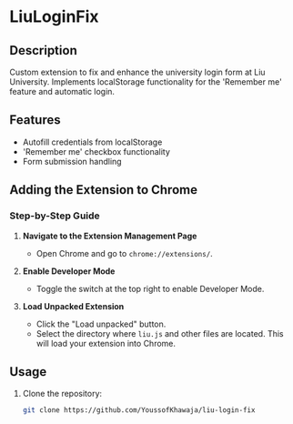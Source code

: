 # LiuLoginFix

## Description
Custom extension to fix and enhance the university login form at Liu University. Implements localStorage functionality for the 'Remember me' feature and automatic login.

## Features
- Autofill credentials from localStorage
- 'Remember me' checkbox functionality
- Form submission handling

## Adding the Extension to Chrome

### Step-by-Step Guide

1. **Navigate to the Extension Management Page**
    - Open Chrome and go to `chrome://extensions/`.

2. **Enable Developer Mode**
    - Toggle the switch at the top right to enable Developer Mode.

3. **Load Unpacked Extension**
    - Click the "Load unpacked" button.
    - Select the directory where `liu.js` and other files are located. This will load your extension into Chrome.

## Usage
1. Clone the repository:
   ```bash
   git clone https://github.com/YoussofKhawaja/liu-login-fix
